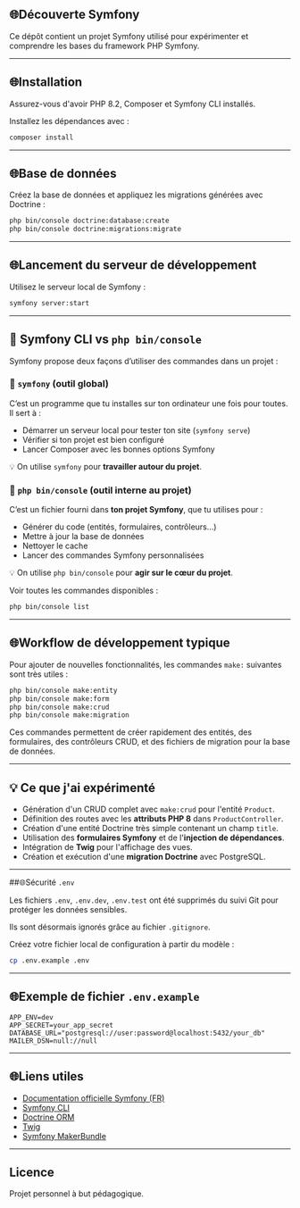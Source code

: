## 🌐Découverte Symfony

Ce dépôt contient un projet Symfony utilisé pour expérimenter et comprendre les bases du framework PHP Symfony.

---

## 🌐Installation

Assurez-vous d'avoir PHP 8.2, Composer et Symfony CLI installés.

Installez les dépendances avec :

```bash
composer install
```

---

## 🌐Base de données

Créez la base de données et appliquez les migrations générées avec Doctrine :

```bash
php bin/console doctrine:database:create
php bin/console doctrine:migrations:migrate
```

---

## 🌐Lancement du serveur de développement

Utilisez le serveur local de Symfony :

```bash
symfony server:start
```
---

## 📌 Symfony CLI vs `php bin/console`

Symfony propose deux façons d’utiliser des commandes dans un projet :

### 📌 `symfony` (outil global)

C’est un programme que tu installes sur ton ordinateur une fois pour toutes. Il sert à :

- Démarrer un serveur local pour tester ton site (`symfony serve`)
- Vérifier si ton projet est bien configuré
- Lancer Composer avec les bonnes options Symfony

💡 On utilise `symfony` pour **travailler autour du projet**.

### 📌️ `php bin/console` (outil interne au projet)

C’est un fichier fourni dans **ton projet Symfony**, que tu utilises pour :

- Générer du code (entités, formulaires, contrôleurs…)
- Mettre à jour la base de données
- Nettoyer le cache
- Lancer des commandes Symfony personnalisées

💡 On utilise `php bin/console` pour **agir sur le cœur du projet**.

Voir toutes les commandes disponibles :

```bash
php bin/console list
```

---

## 🌐Workflow de développement typique

Pour ajouter de nouvelles fonctionnalités, les commandes `make:` suivantes sont très utiles :

```bash
php bin/console make:entity
php bin/console make:form
php bin/console make:crud
php bin/console make:migration
```

Ces commandes permettent de créer rapidement des entités, des formulaires, des contrôleurs CRUD, et des fichiers de migration pour la base de données.

---

## 💡 Ce que j'ai expérimenté

- Génération d'un CRUD complet avec `make:crud` pour l'entité `Product`.
- Définition des routes avec les **attributs PHP 8** dans `ProductController`.
- Création d'une entité Doctrine très simple contenant un champ `title`.
- Utilisation des **formulaires Symfony** et de l'**injection de dépendances**.
- Intégration de **Twig** pour l'affichage des vues.
- Création et exécution d'une **migration Doctrine** avec PostgreSQL.

---

##🌐Sécurité `.env`

Les fichiers `.env`, `.env.dev`, `.env.test` ont été supprimés du suivi Git pour protéger les données sensibles.

Ils sont désormais ignorés grâce au fichier `.gitignore`.

Créez votre fichier local de configuration à partir du modèle :

```bash
cp .env.example .env
```

---

## 🌐Exemple de fichier `.env.example`

```dotenv
APP_ENV=dev
APP_SECRET=your_app_secret
DATABASE_URL="postgresql://user:password@localhost:5432/your_db"
MAILER_DSN=null://null
```

---

## 🌐Liens utiles

- [Documentation officielle Symfony (FR)](https://symfony.com/doc/current/index.html)
- [Symfony CLI](https://symfony.com/download)
- [Doctrine ORM](https://www.doctrine-project.org/)
- [Twig](https://twig.symfony.com/)
- [Symfony MakerBundle](https://symfony.com/bundles/SymfonyMakerBundle/current/index.html)

---

## Licence

Projet personnel à but pédagogique.  
